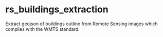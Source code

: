 # rs_buildings_extraction
Extract geojson of buildings outline from Remote Sensing images which complies with the WMTS standard. 
